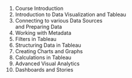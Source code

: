 1. Course Introduction    
2. Introduction to Data Visualization and Tableau   
3. Connecting to various Data Sources   
and Preparing Data   
4. Working with Metadata   
5. Filters in Tableau   
6. Structuring Data in Tableau   
7. Creating Charts and Graphs   
8. Calculations in Tableau   
9. Advanced Visual Analytics   
10. Dashboards and Stories   
